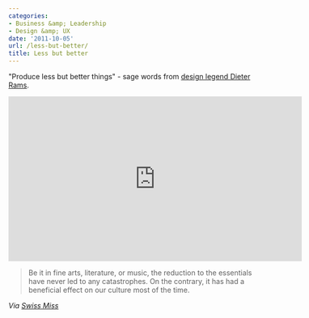 ```yaml
---
categories:
- Business &amp; Leadership
- Design &amp; UX
date: '2011-10-05'
url: /less-but-better/
title: Less but better
---
```


"Produce less but better things" - sage words from <a href="http://vimeo.com/19125863">design legend Dieter Rams</a>.

<iframe class="alignc" src="https://player.vimeo.com/video/19125863" width="580" height="326" frameborder="0"></iframe>

<blockquote>Be it in fine arts, literature, or music, the reduction to the essentials have never led to any catastrophes. On the contrary, it has had a beneficial effect on our culture most of the time.</blockquote>

<em>Via <a href="http://www.swiss-miss.com/2011/09/cube-dieter-rams.html">Swiss Miss</a></em>